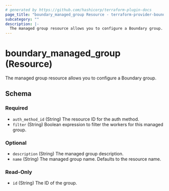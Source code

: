```yaml
---
# generated by https://github.com/hashicorp/terraform-plugin-docs
page_title: "boundary_managed_group Resource - terraform-provider-boundary"
subcategory: ""
description: |-
  The managed group resource allows you to configure a Boundary group.
---
```


# boundary_managed_group (Resource)

The managed group resource allows you to configure a Boundary group.



<!-- schema generated by tfplugindocs -->
## Schema

### Required

- `auth_method_id` (String) The resource ID for the auth method.
- `filter` (String) Boolean expression to filter the workers for this managed group.

### Optional

- `description` (String) The managed group description.
- `name` (String) The managed group name. Defaults to the resource name.

### Read-Only

- `id` (String) The ID of the group.
